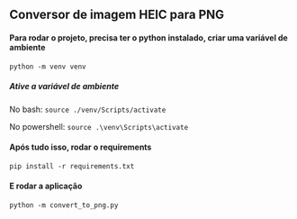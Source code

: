 ## Conversor de imagem HEIC para PNG

#### Para rodar o projeto, precisa ter o python instalado, criar uma variável de ambiente

``` python -m venv venv ```

##### Ative a variável de ambiente

No bash:
``` source ./venv/Scripts/activate ```

No powershell:
``` source .\venv\Scripts\activate ```


#### Após tudo isso, rodar o requirements 
``` pip install -r requirements.txt ```

#### E rodar a aplicação
``` python -m convert_to_png.py ```